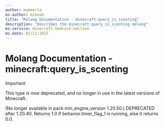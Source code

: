 ```yaml
---
author: mammerla
ms.author: mikeam
title: "Molang Documentation - minecraft:query_is_scenting"
description: "Describes the minecraft:query_is_scenting molang"
ms.service: minecraft-bedrock-edition
ms.date: 02/11/2025 
---
```


# Molang Documentation - minecraft:query_is_scenting

> [!IMPORTANT]
> This type is now deprecated, and no longer in use in the latest versions of Minecraft.

(No longer available in pack min_engine_version 1.20.50.) DEPRECATED after 1.20.40. Returns 1.0 if behavior.timer_flag_1 is running, else it returns 0.0.
